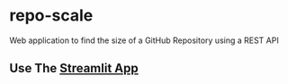 # repo-scale
Web application to find the size of a GitHub Repository using a REST API

## Use The [Streamlit App](https://jonathanferrari-repo-scale-app-sg8dp6.streamlit.app/)
